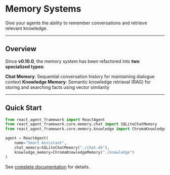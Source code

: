 # Memory Systems

Give your agents the ability to remember conversations and retrieve relevant knowledge.

---

## Overview

Since **v0.10.0**, the memory system has been refactored into **two specialized types**:

**Chat Memory**: Sequential conversation history for maintaining dialogue context
**Knowledge Memory**: Semantic knowledge retrieval (RAG) for storing and searching facts using vector similarity

---

## Quick Start

```python
from react_agent_framework import ReactAgent
from react_agent_framework.core.memory.chat import SQLiteChatMemory
from react_agent_framework.core.memory.knowledge import ChromaKnowledgeMemory

agent = ReactAgent(
    name="Smart Assistant",
    chat_memory=SQLiteChatMemory("./chat.db"),
    knowledge_memory=ChromaKnowledgeMemory("./knowledge")
)
```

See [complete documentation](https://marcosf63.github.io/react-agent-framework/features/memory-systems/) for details.

